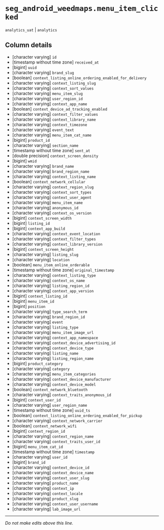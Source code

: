 # `seg_android_weedmaps.menu_item_clicked`
`analytics_uat` | `analytics`

## Column details
* [character varying] `id`
* [timestamp without time zone] `received_at`
* [bigint]    `uuid`
* [character varying] `brand_slug`
* [boolean]   `context_listing_online_ordering_enabled_for_delivery`
* [character varying] `context_listing_slug`
* [character varying] `context_sort_values`
* [character varying] `menu_item_slug`
* [character varying] `user_region_id`
* [character varying] `context_app_name`
* [boolean]   `context_device_ad_tracking_enabled`
* [character varying] `context_filter_values`
* [character varying] `context_library_name`
* [character varying] `context_timezone`
* [character varying] `event_text`
* [character varying] `menu_item_cat_name`
* [bigint]    `product_id`
* [character varying] `section_name`
* [timestamp without time zone] `sent_at`
* [double precision] `context_screen_density`
* [bigint]    `wmid`
* [character varying] `brand_name`
* [character varying] `brand_region_name`
* [character varying] `context_listing_name`
* [boolean]   `context_network_cellular`
* [character varying] `context_region_slug`
* [character varying] `context_sort_types`
* [character varying] `context_user_agent`
* [character varying] `menu_item_name`
* [character varying] `anonymous_id`
* [character varying] `context_os_version`
* [bigint]    `context_screen_width`
* [bigint]    `listing_id`
* [bigint]    `context_app_build`
* [character varying] `context_event_location`
* [character varying] `context_filter_types`
* [character varying] `context_library_version`
* [bigint]    `context_screen_height`
* [character varying] `listing_slug`
* [character varying] `location`
* [boolean]   `menu_item_online_orderable`
* [timestamp without time zone] `original_timestamp`
* [character varying] `context_listing_type`
* [character varying] `context_os_name`
* [character varying] `listing_region_id`
* [character varying] `context_app_version`
* [bigint]    `context_listing_id`
* [bigint]    `menu_item_id`
* [bigint]    `position`
* [character varying] `type_search_term`
* [character varying] `brand_region_id`
* [character varying] `event`
* [character varying] `listing_type`
* [character varying] `menu_item_image_url`
* [character varying] `context_app_namespace`
* [character varying] `context_device_advertising_id`
* [character varying] `context_device_type`
* [character varying] `listing_name`
* [character varying] `listing_region_name`
* [bigint]    `product_category`
* [character varying] `category`
* [character varying] `menu_item_categories`
* [character varying] `context_device_manufacturer`
* [character varying] `context_device_model`
* [boolean]   `context_network_bluetooth`
* [character varying] `context_traits_anonymous_id`
* [bigint]    `context_user_id`
* [character varying] `user_region_name`
* [timestamp without time zone] `uuid_ts`
* [boolean]   `context_listing_online_ordering_enabled_for_pickup`
* [character varying] `context_network_carrier`
* [boolean]   `context_network_wifi`
* [bigint]    `context_region_id`
* [character varying] `context_region_name`
* [character varying] `context_traits_user_id`
* [bigint]    `menu_item_cat_id`
* [timestamp without time zone] `timestamp`
* [character varying] `user_id`
* [bigint]    `brand_id`
* [character varying] `context_device_id`
* [character varying] `context_device_name`
* [character varying] `context_user_slug`
* [character varying] `product_name`
* [character varying] `context_ip`
* [character varying] `context_locale`
* [character varying] `product_slug`
* [character varying] `context_user_username`
* [character varying] `lab_image_url`

-------------------------------------------------------------------------------
*Do not make edits above this line.*
